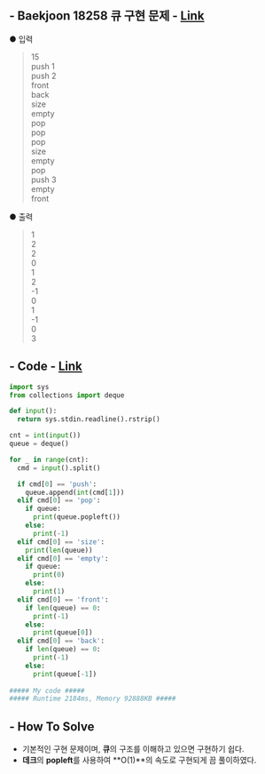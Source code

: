 ## - Baekjoon 18258 큐 구현 문제 - [Link](https://www.acmicpc.net/problem/18258)
● 입력  
> 15  
push 1  
push 2  
front  
back  
size  
empty  
pop  
pop  
pop  
size  
empty  
pop  
push 3  
empty  
front

● 출력
>1  
2  
2  
0  
1  
2  
-1  
0  
1  
-1  
0  
3

## - Code - [Link](https://github.com/imtaesuu/AlgorithmPractice_with_Python/blob/main/Stack_and_Queue/Baekjoon_18258/Baekjoon_18258.py)

```python
import sys
from collections import deque

def input():
  return sys.stdin.readline().rstrip()

cnt = int(input())
queue = deque()

for _ in range(cnt):
  cmd = input().split()

  if cmd[0] == 'push':
    queue.append(int(cmd[1]))
  elif cmd[0] == 'pop':
    if queue:
      print(queue.popleft())
    else:
      print(-1)
  elif cmd[0] == 'size':
    print(len(queue))
  elif cmd[0] == 'empty':
    if queue:
      print(0)
    else:
      print(1)
  elif cmd[0] == 'front':
    if len(queue) == 0:
      print(-1)
    else:
      print(queue[0])
  elif cmd[0] == 'back':
    if len(queue) == 0:
      print(-1)
    else:
      print(queue[-1])
	
##### My code #####
##### Runtime 2184ms, Memory 92888KB #####
```

## - **How To Solve**
- 기본적인 구현 문제이며, **큐**의 구조를 이해하고 있으면 구현하기 쉽다.
- **데크**의 **popleft**를 사용하여 **O(1)**의 속도로 구현되게 끔 풀이하였다.